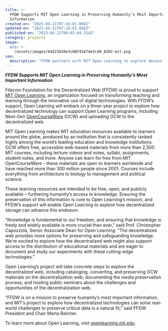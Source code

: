 ```yaml
---
title: >-
  FFDW Supports MIT Open Learning in Preserving Humanity’s Most Important
  Information
created-on: "2023-04-21T07:16:01.068Z"
updated-on: "2023-04-21T07:16:01.068Z"
published-on: "2023-04-21T08:01:04.314Z"
category: projects
image:
  src: >-
    /assets/images/64423830e3c08f43474e3c40_0202-mit.png
seo:
  description: "FFDW partners with MIT Open Learning to explore decentralized storage solutions for preserving OpenCourseWare, making educational resources freely accessible worldwide."
---
```


**_FFDW Supports MIT Open Learning in Preserving Humanity’s Most Important Information_**

Filecoin Foundation for the Decentralized Web (FFDW) is proud to support [MIT Open Learning](https://openlearning.mit.edu/), an organization focused on transforming teaching and learning through the innovative use of digital technologies. With FFDW’s support, Open Learning will embark on a three-year project to explore how decentralized technology can support Open Learning programs, including Next-Gen [OpenCourseWare](https://ocw.mit.edu/) (OCW) and uploading OCW to the decentralized web.

MIT Open Learning makes MIT education resources available to learners around the globe, produced by an institution that is consistently ranked highly among the world’s leading education and knowledge institutions. OCW offers free, accessible web-based materials from more than 2,500 MIT courses, including lecture videos and notes, syllabi, assignments, student notes, and more. Anyone can learn for free from MIT OpenCourseWare – these materials are open to learners worldwide and have reached more than 300 million people since 2001. Courses include everything from architecture to biology to management and political science.

These learning resources are intended to be free, open, and publicly available – furthering humanity’s access to knowledge. Ensuring the preservation of this information is core to Open Learning’s mission, and FFDW’s support will enable Open Learning to explore how decentralized storage can advance this endeavor.

“Knowledge is fundamental to our freedom, and ensuring that knowledge is freely and widely available is more crucial than ever," said Prof. Christopher Capozzola, Senior Associate Dean for Open Learning. “The decentralized web provides more options for preserving and safeguarding knowledge. We’re excited to explore how the decentralized web might also support access to the distribution of educational materials and are eager to document and study our experiments with these cutting-edge technologies.”

Open Learning’s project will take concrete steps to explore the decentralized web, including cataloging, converting, and preserving OCW materials on the decentralization web; documenting the media preservation process, and hosting public seminars about the challenges and opportunities of the decentralization web.

“FFDW is on a mission to preserve humanity’s most important information, and MIT’s project to explore how decentralized technologies can solve real-world challenges to preserve critical data is a natural fit,” said FFDW President and Chair Marta Belcher.

To learn more about Open Learning, visit [openlearning.mit.edu](https://openlearning.mit.edu/).
